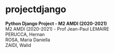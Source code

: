 # projectdjango
<b>Python Django Project - M2 AMDI (2020-2021)</b><br>
M2 AMDI (2020-2021) - Prof Jean-Paul LEMAIRE<br>
PERUCCA, Hernan<br>
ROSA, Maria Daniella<br>
ZAIDI, Walid<br>
